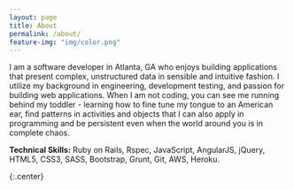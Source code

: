 ```yaml
---
layout: page
title: About
permalink: /about/
feature-img: "img/color.png"
---
```

I am a software developer in Atlanta, GA who enjoys building applications that present complex, unstructured data in sensible and intuitive fashion. I utilize my background in engineering, development testing, and passion for building web applications.
When I am not coding, you can see me running behind my toddler - learning how to fine tune my tongue to an American ear, find patterns in activities and objects that I can also apply in programming and be persistent even when the world around you is in complete chaos.

**Technical Skills:** Ruby on Rails, Rspec, JavaScript, AngularJS, jQuery, HTML5, CSS3, SASS, Bootstrap, Grunt, Git, AWS, Heroku.

{:.center}
<a href="{{ site.baseurl}}/"   class="button">
  <i class="fa fa-home"></i>
</a>
